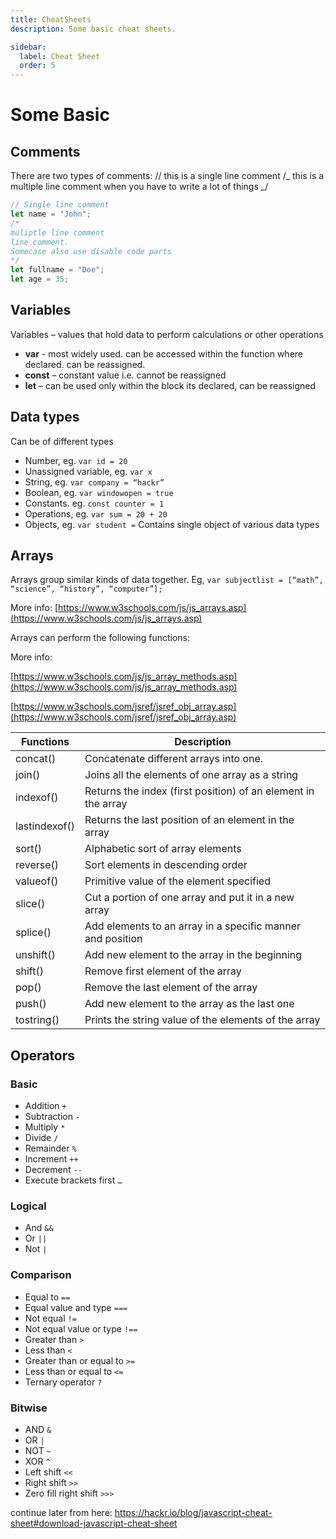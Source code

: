 ```yaml
---
title: CheatSheets
description: Some basic cheat sheets.

sidebar:
  label: Cheat Sheet
  order: 5
---
```


# Some Basic

## Comments

There are two types of comments: // this is a single line comment /_ this is a multiple line comment when you have to write a lot of things _/

```javascript
// Single line comment
let name = "John";
/* 
muliptle line comment
line comment.
Somecase also use disable code parts
*/
let fullname = "Doe";
let age = 35;
```

## Variables

Variables – values that hold data to perform calculations or other operations

- **var** - most widely used. can be accessed within the function where declared. can be reassigned.
- **const** – constant value i.e. cannot be reassigned
- **let** – can be used only within the block its declared, can be reassigned

## Data types

Can be of different types

- Number, eg. `var id = 20`
- Unassigned variable, eg. `var x`
- String, eg. `var company = “hackr”`
- Boolean, eg. `var windowopen = true`
- Constants. eg. `const counter = 1`
- Operations, eg. `var sum = 20 + 20`
- Objects, eg. `var student =` Contains single object of various data types

## Arrays

Arrays group similar kinds of data together. Eg, `var subjectlist = [“math”, “science”, “history”, “computer”];`

More info: [https://www.w3schools.com/js/js_arrays.asp](https://www.w3schools.com/js/js_arrays.asp)

Arrays can perform the following functions:

More info:

[https://www.w3schools.com/js/js_array_methods.asp](https://www.w3schools.com/js/js_array_methods.asp)

[https://www.w3schools.com/jsref/jsref_obj_array.asp](https://www.w3schools.com/jsref/jsref_obj_array.asp)

| Functions     | Description                                                   |
| ------------- | ------------------------------------------------------------- |
| concat()      | Concatenate different arrays into one.                        |
| join()        | Joins all the elements of one array as a string               |
| indexof()     | Returns the index (first position) of an element in the array |
| lastindexof() | Returns the last position of an element in the array          |
| sort()        | Alphabetic sort of array elements                             |
| reverse()     | Sort elements in descending order                             |
| valueof()     | Primitive value of the element specified                      |
| slice()       | Cut a portion of one array and put it in a new array          |
| splice()      | Add elements to an array in a specific manner and position    |
| unshift()     | Add new element to the array in the beginning                 |
| shift()       | Remove first element of the array                             |
| pop()         | Remove the last element of the array                          |
| push()        | Add new element to the array as the last one                  |
| tostring()    | Prints the string value of the elements of the array          |

## Operators

### Basic

- Addition `+`
- Subtraction `-`
- Multiply `*`
- Divide `/`
- Remainder `%`
- Increment `++`
- Decrement `--`
- Execute brackets first `…`

### Logical

- And `&&`
- Or `||`
- Not `|`

### Comparison

- Equal to `==`
- Equal value and type `===`
- Not equal `!=`
- Not equal value or type `!==`
- Greater than `>`
- Less than `<`
- Greater than or equal to `>=`
- Less than or equal to `<=`
- Ternary operator `?`

### Bitwise

- AND `&`
- OR `|`
- NOT `~`
- XOR `^`
- Left shift `<<`
- Right shift `>>`
- Zero fill right shift `>>>`

continue later from here:
https://hackr.io/blog/javascript-cheat-sheet#download-javascript-cheat-sheet
